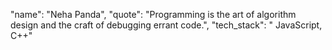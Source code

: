 "name": "Neha Panda",
"quote": "Programming is the art of algorithm design and the craft of debugging errant code.", 
"tech_stack": " JavaScript, C++" 